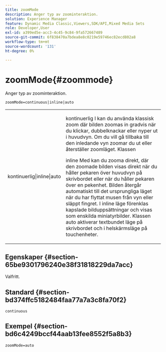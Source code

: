 ```yaml
---
title: zoomMode
description: Anger typ av zoominteraktion.
solution: Experience Manager
feature: Dynamic Media Classic,Viewers,SDK/API,Mixed Media Sets
role: Developer,User
exl-id: a399ed5e-acc3-4c45-9c84-9fa572667489
source-git-commit: 6f838470a7bdea8e8c0219e59746ec82ecd802a8
workflow-type: tm+mt
source-wordcount: '131'
ht-degree: 0%

---
```


# zoomMode{#zoommode}

Anger typ av zoominteraktion.

`zoomMode=continuous|inline|auto`

<table id="table_E314540D347D47699C04EB80D20C0721"> 
 <tbody> 
  <tr> 
   <td colname="col1"> <p> <span class="codeph"> kontinuerlig|inline|auto </span> </p> </td> 
   <td colname="col2"> <p> <span class="codeph"> kontinuerlig </span> I kan du använda klassisk zoom där bilden zoomas in gradvis när du klickar, dubbelknackar eller nyper ut i huvudvyn. Om du vill gå tillbaka till den inledande vyn zoomar du ut eller återställer zoomläget. Klassen </p> <p> <span class="codeph"> inline </span> Med kan du zooma direkt, där den zoomade bilden visas direkt när du håller pekaren över huvudvyn på skrivbordet eller när du håller pekaren över en pekenhet. Bilden återgår automatiskt till det ursprungliga läget när du har flyttat musen från vyn eller släppt fingret. I <span class="codeph"> inline </span> läge förenklas kapslade bilduppsättningar och visas som enskilda miniatyrbilder. Klassen <span class="codeph"> auto </span> aktiverar textbundet läge på skrivbordet och i helskärmsläge på touchenheter. </p> </td> 
  </tr> 
 </tbody> 
</table>

## Egenskaper {#section-65be9301796240e38f31818229da7acc}

Valfritt.

## Standard {#section-bd374ffc5182484faa77a7a3c8fa70f2}

`continuous`

## Exempel {#section-bd6c4249bccf44aab13fee8552f5a8b3}

`zoomMode=auto`
